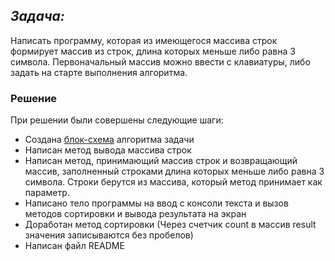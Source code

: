 ## *Задача:*

Написать программу, которая из имеющегося массива строк формирует массив из строк, длина которых меньше либо равна 3 символа. Первоначальный массив можно ввести с клавиатуры, либо задать на старте выполнения алгоритма.

### Решение

При решении были совершены следующие шаги:

* Создана [блок-схема](https://viewer.diagrams.net/?tags=%7B%7D&highlight=0000ff&edit=_blank&layers=1&nav=1&title=Final.drawio#R7VrbbuM2EP0aP26gG2XlMbaTbYEUWNQF2jzSFldilxJVil7b%2BfqOJFI3Ko63sKwUXiBwyOFF5Mw5M6OxZ%2B4yOXwWOIt%2F4yFhM8cKDzN3NXMc20Ie%2FCskx0qCAlQJIkFDNakRrOkr0SuVdEdDkncmSs6ZpFlXuOVpSrayI8NC8H132lfOuk%2FNcEQMwXqLmSn9k4YyVlLbv28GfiE0ivWjfX3jBOvZ6ip5jEO%2Bb4ncx5m7FJzLqpUcloQV2tOKqdY9vTFan0yQVJ6zwP8Hr1%2BeXrID%2Bnb441dn%2BUp%2BX32y1T1yedRXJiFoQHW5kDGPeIrZYyNdCL5LQ1Jsa0GvmfPMeQZCG4R%2FEymPypx4JzmIYpkwNQonFse%2FivV3SHdf1HZlZ3Xo9I6qV521OOCbOlCinO%2FElpy6uAITFhGRp%2BY1pgKQE54QOBAsFIRhSb93D4IV2qJ6XmMPaCiT%2FIh5qn2%2FY7ZTT1qDuh%2BEwLC3z%2BDgi42AVlS0ZqCj%2B2XxuUAz0HPglO3H8hNQaZVCWwuhbbWmBVpSL6nkD2rUqYaq%2Feut6g2D1hKr9axq%2F97ODyboGANKF%2BDax1SSdYZL6%2B3Bq3ShoxRChCSH0yAwbaYWOJ5i5LHra%2FYtgmvSxi1uz62xrIymJWGHgg0jxyehdyYJ55Ny0L9RF3mudfwpreMZHhKX3hEt6Ayt7hhJC%2F4WdPZxUviS0mnCTNewqoh5stnlV%2FFBnuPcoY4XclxkuiE04Ib80dzQ%2FCMB3b4e0P1zc4E3bHodpPsG0unMWZR%2FfSB3bHIFMKN5D8yua8bUYADL3mhYDm4Uy%2FNrYblcqjLRekLGaSrz1s5fCkGDlLnbTb08u%2FfO0pvvWifnQ6M6QQOU%2Bir%2FHTtzg2iC5DuIG2ixBYTA%2F1URUIoRqx1szIy8mq5I2h%2F8KOz1ezYZCkR1jnyVQFSD%2FUOQ94oZV%2FC%2FCESBwY9lhXPFCcvEei4FTSPgScUdxacBShQq1ZlausmzWr8TEqQmhH5f9AdeGN0BgqDRCGIZSrkNgmg39C5DgikJok%2FZYkiPAFjFzU%2B6rPLUqo4synqJW37OdbmlVdQ5sxLzwzWYPMZZ0QTDYMYI45HACdgvI4KCYojoj31pBt6j4Vd6ILq8eyFa2vP%2BK5RtmcR0EDKJ6Y6WdjpTEPOSBDu7LupeIn80Ej476CUjPupuUR1MrepZ6wK5n%2B1N61knK8WdbXhvUs9qFsRpt7JTeta7Z1X2mbDCA56ni%2BSBV%2BLB%2Bs54ZWbXUJ4u2kNsWLQK%2BM1XBjpTeyNUhHy7S0qFvKfRTcWR580l6w49X%2BEMVNCGCvnBaHmZM6xhT38t0lMjXF121YQZjVJob0EFZVwtFES3mD2ogYSGYeV0SE5f8abcqvAF6tUb9q2SDNgL%2FEzehFxIQfg3suSMF4E85Skp4zJjPdEFDOP672PfGzDMaHHZeQP6t2YYZORM05vGrOCXRll1c95bMZDd82n3pk%2B7rnnQT%2FOcSE%2FHYw90m9%2BGVOlt8xMb9%2FFf) алгоритма задачи
* Написан метод вывода массива строк
* Написан метод, принимающий массив строк и возвращающий массив, заполненный строками длина которых меньше либо равна 3 символа. Строки берутся из массива, который метод принимает как параметр.
* Написано тело программы на ввод с консоли текста и вызов методов сортировки и вывода результата на экран
* Доработан метод сортировки (Через счетчик count в массив result значения записываются без пробелов)
* Написан файл README